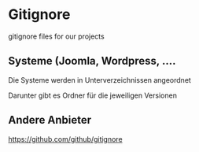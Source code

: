 # Gitignore
gitignore files for our projects


## Systeme (Joomla, Wordpress, ....
Die Systeme werden in Unterverzeichnissen angeordnet

Darunter gibt es Ordner für die jeweiligen Versionen


## Andere Anbieter
https://github.com/github/gitignore
